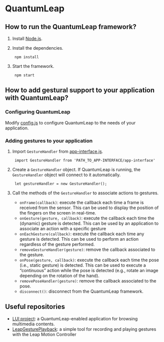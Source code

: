 # QuantumLeap
## How to run the QuantumLeap framework?
1. Install [Node.js](https://nodejs.org/en/download/).
1. Install the dependencies.

        npm install
    
1. Start the framework.

        npm start


## How to add gestural support to your application with QuantumLeap?
### Configuring QuantumLeap
Modify [config.js](https://github.com/sluyters/QuantumLeap/blob/master/src/config.js) to configure QuantumLeap to the needs of your application.

### Adding gestures to your application
1. Import `GestureHandler` from [app-interface.js](https://github.com/sluyters/QuantumLeap/blob/master/src/framework/app-interface.js).

        import GestureHandler from 'PATH_TO_APP-INTERFACE/app-interface'
        
1. Create a `GestureHandler` object. If QuantumLeap is running, the `GestureHandler` object will connect to it automatically.

        let gestureHandler = new GestureHandler();

1. Call the methods of the `GestureHandler` to associate actions to gestures.
    * `onFrame(callback)`: execute the callback each time a frame is received from the sensor. This can be used to display the position of the fingers on the screen in real-time.
    * `onGesture(gesture, callback)`: execute the callback each time the (dynamic) gesture is detected. This can be used by an application to associate an action with a specific gesture
    * `onEachGesture(callback)`:  execute the callback each time any gesture is detected. This can be used to perform an action regardless of the gesture performed.
    * `removeGestureHandler(gesture)`: remove the callback associated to the gesture.
    * `onPose(gesture, callback)`:  execute the callback each time the pose (i.e., static gesture) is detected. This can be used to execute a “continuous” action while the pose is detected (e.g., rotate an image depending on the rotation of the hand).
    * `removePoseHandler(gesture)`: remove the callback associated to the pose.
    * `disconnect()`:  disconnect from the QuantumLeap framework.
    
## Useful repositories
* [LUI project](https://github.com/sluyters/LUI): a QuantumLeap-enabled application for browsing multimedia contents.
* [LeapGesturePlayback](https://github.com/sluyters/LeapGesturePlayback): a simple tool for recording and playing gestures with the Leap Motion Controller

